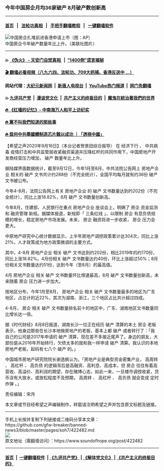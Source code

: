 ### 今年中国房企月均36家破产 8月破产数创新高
------------------------

#### [首页](https://github.com/gfw-breaker/banned-news3/blob/master/README.md) &nbsp;&nbsp;|&nbsp;&nbsp; [法轮功真相](https://github.com/begood0513/basic/blob/master/README.md)  &nbsp;&nbsp;|&nbsp;&nbsp; [手把手翻墙教程](https://github.com/gfw-breaker/guides/wiki)  &nbsp;&nbsp;|&nbsp;&nbsp; [一键翻墙软件](https://github.com/gfw-breaker/nogfw/blob/master/README.md)  



<div><img alt="中国房企扎堆前进香港申请上市（图：AP）" src="https://img.soundofhope.org/2020-06/1591689510722.png"/>
<br/><figcaption class="caption">
 中国房企今年破产数量年比上升。（美联社图片）
</figcaption></div><hr/>

#### 💥 [《伪火》 - 天安门自焚真相 ](http://158.247.195.190:10000/videos/blog/weihuo.html)&nbsp; |&nbsp; [“1400例”谎言揭秘  ](http://158.247.195.190:10000/videos/blog/jiexi1400.html)

#### [ 🎬  翻墙必看视频（八九六四、法轮功、709大抓捕、香港反送中 ...）](https://github.com/gfw-breaker/links/blob/master/banned.md)

#### 网站代理：[大纪元新闻网](http://158.247.195.190:10080/gb/) &nbsp;|&nbsp; [新唐人电视台](http://158.247.195.190:8808/gb/)  &nbsp;|&nbsp; [YouTube热门频道](http://158.247.195.190/youtube.html) &nbsp;|&nbsp; [网门免翻墙](http://158.247.195.190:11000/show.aspx?name=ogHome)

#### 💥 [九评共产党](http://158.247.195.190:10000/videos/res/jiuping/)&nbsp; |&nbsp; [漫谈党文化](http://158.247.195.190:10000/videos/res/mtdwh/)&nbsp; |&nbsp; [共产主义的终极目的](http://158.247.195.190:10000/videos/res/zjmd/)&nbsp; |&nbsp; [魔鬼在統治著我們的世界](http://158.247.195.190:10000/videos/res/TheSpecter/)  

#### [ 🔥  《红墙的记忆》- 中南海万人和平上访纪实](http://158.247.195.190:10000/videos/news/../legend/index.html)

#### [ 🔥  黨不叫我們知道的那些事](http://158.247.195.190:10000/videos/news/truth02.html)

#### [ 🔥  爲何中共舉國體制造芯片難以成功 ｜「透視中國」](http://158.247.195.190:10000/videos/news/don03.html)

<div><div class="Content__Wrapper sc-1bvya0-0 grZQxZ">
 <p class="meta-top">
  <span class="meta">
   【希望之声2020年9月16日】（本台记者贺景田综合报导）
  </span>
  在
  <ok href="/term/1181">
   经济下行
  </ok>
  、
  <ok href="/term/248971">
   中共病毒
  </ok>
  疫情打击和中共监管层收紧融资渠道并压降杠杆的共同作用下，中国房地产开发商经营压力增加，
  <ok href="/term/1596">
   破产
  </ok>
  数量年比上升。
 </p>
 <p>
  据陆媒界面数据统计，截至9月12日，今年1月至8月，中共法院公告网上
  <ok href="/term/103114">
   房地产企业
  </ok>
  相关的
  <ok href="/term/1596">
   破产
  </ok>
  文书共计约288份（不完全统计），全国平均每月就有约36份
  <ok href="/term/1596">
   破产
  </ok>
  文书被公布。
 </p>
 <div class="AD_Embed__Wrap-sc-1xslmin-0 igMuqX module desktop">
  <div>
  </div>
 </div>
 <p>
  今年4-8月，法院公告网上有关
  <ok href="/term/103114">
   房地产企业
  </ok>
  的
  <ok href="/term/1596">
   破产
  </ok>
  文书数量达到约202份（不完全统计），同比上涨18.82%，8月
  <ok href="/term/1596">
   破产
  </ok>
  文书数量创新高。
 </p>
 <p>
  今年8月，住建部、人民银行在重点
  <ok href="/term/103114">
   房地产企业
  </ok>
  座谈会上，明确了
  <ok href="/term/3130">
   房企
  </ok>
  <ok href="/term/377005">
   资金监测
  </ok>
  和
  <ok href="/term/377008">
   融资管理
  </ok>
  新规。据媒体报道，新规即「
  <ok href="/term/377011">
   三条红线
  </ok>
  」，以限制
  <ok href="/term/3130">
   房企
  </ok>
  有息负债规模的增长，稳定房地产市场发展。未来，
  <ok href="/term/3130">
   房企
  </ok>
  融资将进一步收紧，
  <ok href="/term/3130">
   房企
  </ok>
  压力会更大。
 </p>
 <p>
  中原地产研究中心统计数据显示，上半年房地产调控政策累计达304次，同比上涨21%，人才政策成为地方政策微调的主要方式。
 </p>
 <p>
  其中，4-8月
  <ok href="/term/103114">
   房地产企业
  </ok>
  相关
  <ok href="/term/1596">
   破产
  </ok>
  文书达到约202份，相比2019年的约170份，同比上涨18.82%。4月份相关
  <ok href="/term/1596">
   破产
  </ok>
  文书数量达约40份，环比上涨超过50%；8月份相关文书数量达约51份，达到今年（至8月）的最高值。
 </p>
 <p>
  4月
  <ok href="/term/103114">
   房地产企业
  </ok>
  相关
  <ok href="/term/1596">
   破产
  </ok>
  文书数量环比增速最高，8月
  <ok href="/term/1596">
   破产
  </ok>
  文书数量创新高，未来随着
  <ok href="/term/3130">
   房企
  </ok>
  压力进一步加大。
 </p>
 <p>
  按地区分布，今年1月至8月，
  <ok href="/term/103114">
   房地产企业
  </ok>
  相关
  <ok href="/term/1596">
   破产
  </ok>
  文书数量最多的地区为广东地区，占总计的近22%，其次为湖南、浙江，三个地区占比共计超过四成。
 </p>
 <p>
  4-8月，
  <ok href="/term/3130">
   房企
  </ok>
  相关
  <ok href="/term/1596">
   破产
  </ok>
  文书数量排名前十的地区中，广东、湖南地区文书数量同比增长达一倍。
 </p>
 <p>
  据《时代财经》8月8日报道，湖南长沙一位正在经历
  <ok href="/term/1596">
   破产
  </ok>
  清算的本土
  <ok href="/term/3130">
   房企
  </ok>
  老板表示，他身边那些在长沙本地做房地产的老板，基本上都
  <ok href="/term/1596">
   破产
  </ok>
  或者转行了：「我自己的公司是2017年申请的
  <ok href="/term/1596">
   破产
  </ok>
  清算，现在差不多接近尾声了。身边的朋友，大部份是从2016年开始转行，欠债太多的就和我一样申请
  <ok href="/term/1596">
   破产
  </ok>
  清算。我认识的本地房地产老板，起码有七八个
  <ok href="/term/1596">
   破产
  </ok>
  的。」
 </p>
 <p>
  中国城市房地产研究院院长谢逸枫认为，「房地产业是典型资金密集产业，
  <ok href="/term/221449">
   高周转
  </ok>
  、
  <ok href="/term/300811">
   高杠杆
  </ok>
  、
  <ok href="/term/377014">
   高负债
  </ok>
  的逻辑背后是高融资、高利息、高成本，但
  <ok href="/term/3130">
   房企
  </ok>
  往往有着高营收、高溢价、高利润的期望，存在赌博心态，如此一来，一旦楼市调控收紧，货币没有大放水，或放松程度不及预期，
  <ok href="/term/221449">
   高周转
  </ok>
  、
  <ok href="/term/300811">
   高杠杆
  </ok>
  、
  <ok href="/term/377014">
   高负债
  </ok>
  就会变成
  <ok href="/term/93182">
   定时炸弹
  </ok>
  。」
 </p>
 <p class="meta-btm">
  责任编辑：宋月
 </p>
 <p class="meta-btm">
  本文章或节目经希望之声编辑制作，转载请注明希望之声并包含原文标题及链接。
 </p>
</div>
</div>
<hr/>
手机上长按并复制下列链接或二维码分享本文章：<br/>
https://github.com/gfw-breaker/banned-news3/blob/master/pages/soh7/422482.md <br/>
<a href='https://github.com/gfw-breaker/banned-news3/blob/master/pages/soh7/422482.md'><img src='https://github.com/gfw-breaker/banned-news3/blob/master/pages/soh7/422482.md.png'/></a> <br/>
原文地址（需翻墙访问）：https://www.soundofhope.org/post/422482


------------------------
#### [首页](https://github.com/gfw-breaker/banned-news3/blob/master/README.md) &nbsp;|&nbsp; [一键翻墙软件](https://github.com/gfw-breaker/nogfw/blob/master/README.md) &nbsp;| [《九评共产党》](https://github.com/gfw-breaker/9ping.md/blob/master/README.md#九评之一评共产党是什么) | [《解体党文化》](https://github.com/gfw-breaker/jtdwh.md/blob/master/README.md) | [《共产主义的终极目的》](https://github.com/gfw-breaker/gczydzjmd.md/blob/master/README.md)


<img src='http://gfw-breaker.win/banned-news3/pages/soh7/422482.md' width='0px' height='0px'/>